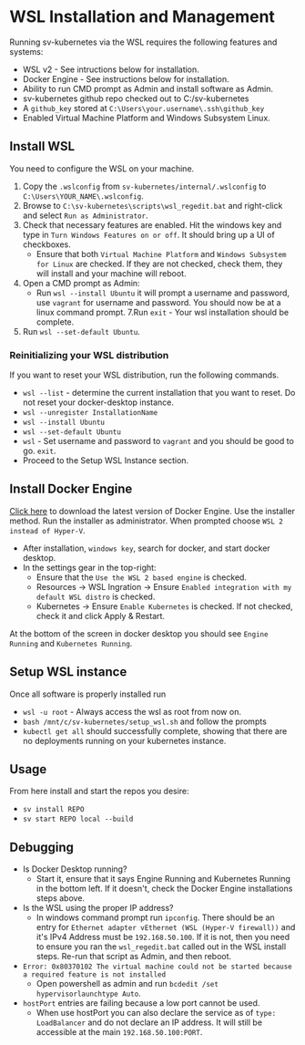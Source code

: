 # WSL Installation and Management

Running sv-kubernetes via the WSL requires the following features and systems:

* WSL v2 - See intructions below for installation.
* Docker Engine - See instructions below for installation.
* Ability to run CMD prompt as Admin and install software as Admin.
* sv-kubernetes github repo checked out to C:/sv-kubernetes
* A `github_key` stored at `C:\Users\your.username\.ssh\github_key`
* Enabled Virtual Machine Platform and Windows Subsystem Linux.

## Install WSL

You need to configure the WSL on your machine.

1. Copy the `.wslconfig` from `sv-kubernetes/internal/.wslconfig` to `C:\Users\YOUR_NAME\.wslconfig`.
2. Browse to `C:\sv-kubernetes\scripts\wsl_regedit.bat` and right-click and select `Run as Administrator`.
3. Check that necessary features are enabled. Hit the windows key and type in `Turn Windows Features on or off`. It should bring up a UI of checkboxes.
    * Ensure that both `Virtual Machine Platform` and `Windows Subsystem for Linux` are checked. If they are not checked, check them, they will install and your machine will reboot.
4. Open a CMD prompt as Admin:
    * Run `wsl --install Ubuntu` it will prompt a username and password, use `vagrant` for username and password. You should now be at a linux command prompt.
7.Run  `exit` - Your wsl installation should be complete.
8. Run `wsl --set-default Ubuntu`.

### Reinitializing your WSL distribution

If you want to reset your WSL distribution, run the following commands.

* `wsl --list` - determine the current installation that you want to reset. Do not reset your docker-desktop instance.
* `wsl --unregister InstallationName`
* `wsl --install Ubuntu`
* `wsl --set-default Ubuntu`
* `wsl` - Set username and password to `vagrant` and you should be good to go. `exit`.
* Proceed to the Setup WSL Instance section.

## Install Docker Engine

[Click here](https://docs.docker.com/desktop/setup/install/windows-install/) to download the latest version of Docker Engine. Use the installer method. Run the installer as administrator. When prompted choose `WSL 2 instead of Hyper-V`.

* After installation, `windows key`, search for docker, and start docker desktop.
* In the settings gear in the top-right:
    * Ensure that the `Use the WSL 2 based engine` is checked.
    * Resources -> WSL Ingration -> Ensure `Enabled integration with my default WSL distro` is checked.
    * Kubernetes -> Ensure `Enable Kubernetes` is checked. If not checked, check it and click Apply & Restart.

At the bottom of the screen in docker desktop you should see `Engine Running` and `Kubernetes Running`.

## Setup WSL instance

Once all software is properly installed run

* `wsl -u root` - Always access the wsl as root from now on.
* `bash /mnt/c/sv-kubernetes/setup_wsl.sh` and follow the prompts
* `kubectl get all` should successfully complete, showing that there are no deployments running on your kubernetes instance.

## Usage

From here install and start the repos you desire:

* `sv install REPO`
* `sv start REPO local --build`

## Debugging

* Is Docker Desktop running?
    * Start it, ensure that it says Engine Running and Kubernetes Running in the bottom left. If it doesn't, check the Docker Engine installations steps above.
* Is the WSL using the proper IP address?
    * In windows command prompt run `ipconfig`. There should be an entry for `Ethernet adapter vEthernet (WSL (Hyper-V firewall))` and it's IPv4 Address must be `192.168.50.100`. If it is not, then you need to ensure you ran the `wsl_regedit.bat` called out in the WSL install steps. Re-run that script as Admin, and then reboot.
* `Error: 0x80370102 The virtual machine could not be started because a required feature is not installed`
    * Open powershell as admin and run `bcdedit /set hypervisorlaunchtype Auto`.
* `hostPort` entries are failing because a low port cannot be used.
    * When use hostPort you can also declare the service as of `type: LoadBalancer` and do not declare an IP address. It will still be accessible at the main `192.168.50.100:PORT`.

